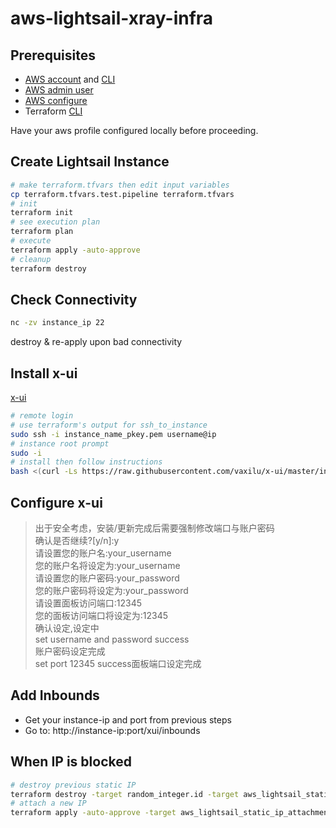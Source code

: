# aws-lightsail-xray-infra

## Prerequisites
- [AWS account](https://aws.amazon.com/resources/create-account/) and [CLI](https://docs.aws.amazon.com/cli/latest/userguide/getting-started-install.html)
- [AWS admin user](https://docs.aws.amazon.com/IAM/latest/UserGuide/id_users_create.html)
- [AWS configure](https://docs.aws.amazon.com/cli/latest/userguide/cli-configure-quickstart.html)
- Terraform [CLI](https://developer.hashicorp.com/terraform/tutorials/aws-get-started/install-cli)

Have your aws profile configured locally before proceeding.

## Create Lightsail Instance
```sh
# make terraform.tfvars then edit input variables
cp terraform.tfvars.test.pipeline terraform.tfvars
# init
terraform init
# see execution plan
terraform plan
# execute
terraform apply -auto-approve
# cleanup
terraform destroy
```

## Check Connectivity
```sh
nc -zv instance_ip 22
```
destroy & re-apply upon bad connectivity

## Install x-ui
[x-ui](https://github.com/vaxilu/x-ui)
```sh
# remote login
# use terraform's output for ssh_to_instance
sudo ssh -i instance_name_pkey.pem username@ip
# instance root prompt
sudo -i
# install then follow instructions
bash <(curl -Ls https://raw.githubusercontent.com/vaxilu/x-ui/master/install.sh)
```

## Configure x-ui

>出于安全考虑，安装/更新完成后需要强制修改端口与账户密码  
>确认是否继续?[y/n]:y  
>请设置您的账户名:your_username  
>您的账户名将设定为:your_username  
>请设置您的账户密码:your_password  
>您的账户密码将设定为:your_password  
>请设置面板访问端口:12345  
>您的面板访问端口将设定为:12345  
>确认设定,设定中  
>set username and password success  
>账户密码设定完成  
>set port 12345 success面板端口设定完成  

## Add Inbounds
- Get your instance-ip and port from previous steps
- Go to: http://instance-ip:port/xui/inbounds

## When IP is blocked
```sh
# destroy previous static IP
terraform destroy -target random_integer.id -target aws_lightsail_static_ip.ip --auto-approve
# attach a new IP
terraform apply -auto-approve -target aws_lightsail_static_ip_attachment.attachment
```
